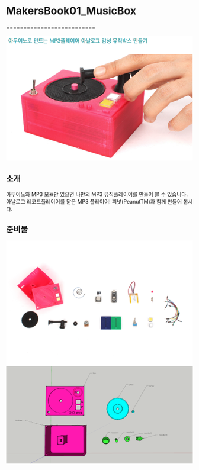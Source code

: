 # MakersBook01_MusicBox
==========================

![ScreenShot](https://raw.githubusercontent.com/makezonefablab/MakersBook01_MusicBox/master/img/main.png)  

소개
--------------
아두이노와 MP3 모듈만 있으면 나만의 MP3 뮤직플레이어를 만들어 볼 수 있습니다. 아날로그 레코드플레이어를 닮은 MP3 플레이어! 피넛(PeanutTM)과 함께 만들어 봅시다.

준비물
--------------
![ScreenShot](https://raw.githubusercontent.com/makezonefablab/MakersBook01_MusicBox/master/img/materials.JPG)
![ScreenShot](https://raw.githubusercontent.com/makezonefablab/MakersBook01_MusicBox/master/img/3d.png)
